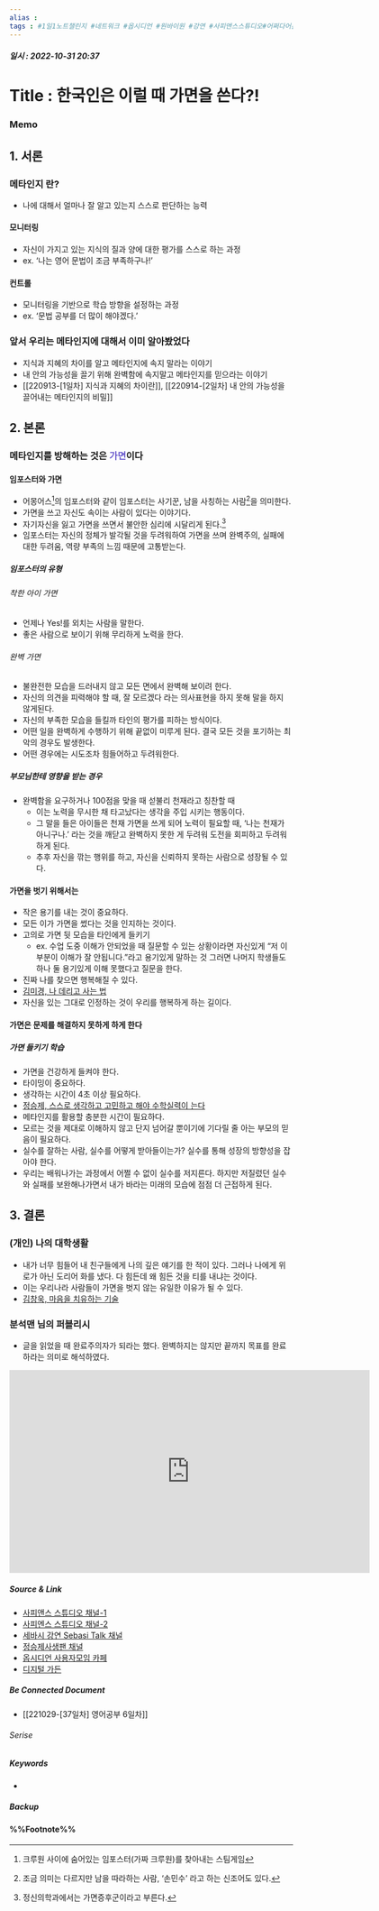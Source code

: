```yaml
---
alias : 
tags : #1일1노트챌린지 #네트워크 #옵시디언 #원바이원 #강연 #사피앤스스튜디오#어쩌다어른 #메타인지 #완벽주의자 #완료주의자
---
```


##### 일시 : 2022-10-31 20:37

# Title : 한국인은 이럴 때 가면을 쓴다?!

### Memo

## 1. 서론

### 메타인지 란?
- 나에 대해서 얼마나 잘 알고 있는지 스스로 판단하는 능력

#### 모니터링
- 자신이 가지고 있는 지식의 질과 양에 대한 평가를 스스로 하는 과정
- ex. ‘나는 영어 문법이 조금 부족하구나!’

#### 컨트롤
- 모니터링을 기반으로 학습 방향을 설정하는 과정
- ex. ‘문법 공부를 더 많이 해야겠다.’

### 앞서 우리는 메타인지에 대해서 이미 알아봤었다
- 지식과 지혜의 차이를 알고 메타인지에 속지 말라는 이야기
- 내 안의 가능성을 끌기 위해 완벽함에 속지말고 메타인지를 믿으라는 이야기
- [[220913-[1일차] 지식과 지혜의 차이란]], [[220914-[2일차] 내 안의 가능성을 끌어내는 메타인지의 비밀]]

## 2. 본론

### 메타인지를 방해하는 것은 <font color="SlateBlue">가면</font>이다

#### 임포스터와 가면
- 어몽어스[^1]의 임포스터와 같이 임포스터는 사기꾼, 남을 사칭하는 사람[^2]을 의미한다.
- 가면을 쓰고 자신도 속이는 사람이 있다는 이야기다.
- 자기자신을 잃고 가면을 쓰면서 불안한 심리에 시달리게 된다.[^3]
- 임포스터는 자신의 정체가 발각될 것을 두려워하여 가면을 쓰며 완벽주의, 실패에 대한 두려움, 역량 부족의 느낌 때문에 고통받는다.

##### 임포스터의 유형

###### 착한 아이 가면
- 언제나 Yes!를 외치는 사람을 말한다.
- 좋은 사람으로 보이기 위해 무리하게 노력을 한다.

###### 완벽 가면
- 불완전한 모습을 드러내지 않고 모든 면에서 완벽해 보이려 한다.
- 자신의 의견을 피력해야 할 때, 잘 모르겠다 라는 의사표현을 하지 못해 말을 하지 않게된다.
- 자신의 부족한 모습을 들킬까 타인의 평가를 피하는 방식이다.
- 어떤 일을 완벽하게 수행하기 위해 끝없이 미루게 된다. 결국 모든 것을 포기하는 최악의 경우도 발생한다.
- 어떤 경우에는 시도조차 힘들어하고 두려워한다.

##### 부모님한테 영향을 받는 경우
- 완벽함을 요구하거나 100점을 맞을 때 섣불리 천재라고 칭찬할 때
	- 이는 노력을 무시한 채 타고났다는 생각을 주입 시키는 행동이다.
	- 그 말을 들은 아이들은 천재 가면을 쓰게 되어 노력이 필요할 때, ‘나는 천재가 아니구나.’ 라는 것을 깨닫고 완벽하지 못한 게 두려워 도전을 회피하고 두려워하게 된다.
	- 추후 자신을 깎는 행위를 하고, 자신을 신뢰하지 못하는 사람으로 성장될 수 있다.

#### 가면을 벗기 위해서는
- 작은 용기를 내는 것이 중요하다.
- 모든 이가 가면을 썼다는 것을 인지하는 것이다.
- 고의로 가면 뒷 모습을 타인에게 들키기
	- ex. 수업 도중 이해가 안되었을 때 질문할 수 있는 상황이라면 자신있게 “저 이 부분이 이해가 잘 안됩니다.”라고 용기있게 말하는 것
	  그러면 나머지 학생들도 하나 둘 용기있게 이해 못했다고 질문을 한다.
- 진짜 나를 찾으면 행복해질 수 있다.
- [김미경, 나 데리고 사는 법](https://youtu.be/Mhe-mDWWySQ)
- 자신을 있는 그대로 인정하는 것이 우리를 행복하게 하는 길이다.

#### 가면은 문제를 해결하지 못하게 하게 한다

##### 가면 들키기 학습
- 가면을 건강하게 들켜야 한다.
- 타이밍이 중요하다.
- 생각하는 시간이 4초 이상 필요하다.
- [정승제, 스스로 생각하고 고민하고 해야 수학실력이 는다](https://youtu.be/ueGFt9C8UHg)
- 메타인지를 활용할 충분한 시간이 필요하다.
- 모르는 것을 제대로 이해하지 않고 단지 넘어갈 뿐이기에 기다릴 줄 아는 부모의 믿음이 필요하다.
- 실수를 잘하는 사람, 실수를 어떻게 받아들이는가? 실수를 통해 성장의 방향성을 잡아야 한다.
- 우리는 배워나가는 과정에서 어쩔 수 없이 실수를 저지른다. 하지만 저질렀던 실수와 실패를 보완해나가면서 내가 바라는 미래의 모습에 점점 더 근접하게 된다.

## 3. 결론

### (개인) 나의 대학생활
- 내가 너무 힘들어 내 친구들에게 나의 깊은 얘기를 한 적이 있다. 그러나 나에게 위로가 아닌 도리어 화를 냈다. 다 힘든데 왜 힘든 것을 티를 내냐는 것이다.
- 이는 우리나라 사람들이 가면을 벗지 않는 유일한 이유가 될 수 있다.
- [김창욱, 마음을 치유하는 기술](https://youtu.be/s96YE1m_lAo?t=2646)

### 분석맨 님의 퍼블리시
- 글을 읽었을 때 완료주의자가 되라는 했다. 완벽하지는 않지만 끝까지 목표를 완료하라는 의미로 해석하였다.

<iframe width="640" height="360" src="https://www.youtube.com/embed/X8Kqhn7tEnE" title="(20분 풀버전) 리사 손 교수 | 혹시 나도? 마감이 다 될 때까지 미루는 '게으른 완벽주의자'에서 벗어나는 작은 용기! 불안감 완벽 해소법 [어쩌다어른D]" frameborder="0" allow="accelerometer; autoplay; clipboard-write; encrypted-media; gyroscope; picture-in-picture" allowfullscreen></iframe>

##### Source & Link
- [사피앤스 스튜디오 채널-1](https://youtu.be/X8Kqhn7tEnE)
- [사피엔스 스튜디오 채널-2](https://youtu.be/Mhe-mDWWySQ)
- [세바시 강연 Sebasi Talk 채널](https://youtu.be/ieDsSDSIIm4)
- [정승제사생팬 채널](https://youtu.be/ueGFt9C8UHg)
- [옵시디언 사용자모임 카페](https://cafe.naver.com/obsidianary/2263)
- [디지털 가든](https://chunghasull.netlify.app/221031-38일차-한국인은-이럴-때-가면을-쓴다)

##### Be Connected Document
- [[221029-[37일차] 영어공부 6일차]]

###### Serise


##### Keywords
- 

##### Backup


#### %%Footnote%%

[^1]: 크루원 사이에 숨어있는 임포스터(가짜 크루원)를 찾아내는 스팀게임
[^2]: 조금 의미는 다르지만 남을 따라하는 사람, ‘손민수’ 라고 하는 신조어도 있다.
[^3]: 정신의학과에서는 가면증후군이라고 부른다.